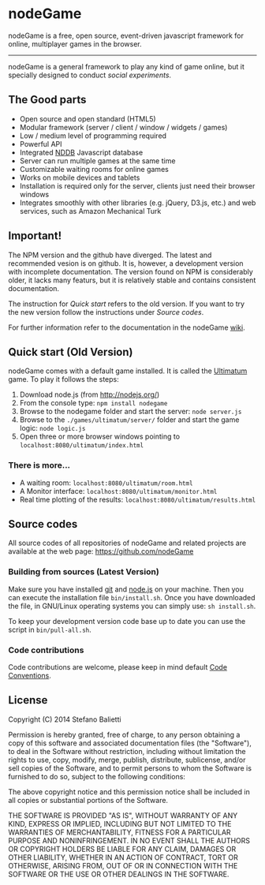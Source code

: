 # nodeGame

nodeGame is a free, open source, event-driven javascript framework for online, multiplayer games in the browser.

---

nodeGame is a general framework to play any kind of game online, but it specially designed to conduct _social experiments_.

## The Good parts

 - Open source and open standard (HTML5)
 - Modular framework (server / client / window / widgets / games)
 - Low / medium level of programming required
 - Powerful API
 - Integrated [NDDB](http://nodegame.github.com/NDDB/docs/nddb.js.html) Javascript database
 - Server can run multiple games at the same time
 - Customizable waiting rooms for online games
 - Works on mobile devices and tablets
 - Installation is required only for the server, clients just need their browser windows
 - Integrates smoothly with other libraries (e.g. jQuery, D3.js, etc.) and web services, such as Amazon Mechanical Turk
 
## Important!

The NPM version and the github have diverged. 
The latest and recommended vesion is on github. It is, however, a development version with incomplete documentation.
The version found on NPM is considerably older, it lacks many featurs, but it is relatively stable and contains consistent documentation. 

The instruction for _Quick start_ refers to the old version. If you want to try the new version follow the instructions under _Source codes_.

For further information refer to the documentation in the nodeGame [wiki](https://github.com/nodeGame/nodegame/wiki).

## Quick start (Old Version)

nodeGame comes with a default game installed. It is called the [Ultimatum](http://en.wikipedia.org/wiki/Ultimatum_game) game. To play it follows the steps:

  1. Download node.js (from http://nodejs.org/)
  2. From the console type: `npm install nodegame` 
  3. Browse to the nodegame folder and start the server: `node server.js`
  4. Browse to the `./games/ultimatum/server/` folder and start the game logic: `node logic.js`
  5. Open three or more browser windows pointing to `localhost:8080/ultimatum/index.html`

### There is more...

  - A waiting room: `localhost:8080/ultimatum/room.html`
  - A Monitor interface: `localhost:8080/ultimatum/monitor.html`
  - Real time plotting of the results: `localhost:8080/ultimatum/results.html` 
      
## Source codes

All source codes of all repositories of nodeGame and related projects are available at the web page: https://github.com/nodeGame

### Building from sources (Latest Version)

Make sure you have installed [git](http://git-scm.com) and [node.js](http://nodejs.org) on your machine. Then you can execute the installation file `bin/install.sh`. Once you have downloaded the file, in GNU/Linux operating systems you can simply use: `sh install.sh`.

To keep your development version code base up to date you can use the script in `bin/pull-all.sh`. 
    
### Code contributions    

Code contributions are welcome, please keep in mind default [Code Conventions](http://javascript.crockford.com/code.html).

## License

Copyright (C) 2014 Stefano Balietti

Permission is hereby granted, free of charge, to any person obtaining a copy of this software and associated documentation files (the "Software"), to deal in the Software without restriction, including without limitation the rights to use, copy, modify, merge, publish, distribute, sublicense, and/or sell copies of the Software, and to permit persons to whom the Software is furnished to do so, subject to the following conditions:

The above copyright notice and this permission notice shall be included in all copies or substantial portions of the Software.

THE SOFTWARE IS PROVIDED "AS IS", WITHOUT WARRANTY OF ANY KIND, EXPRESS OR IMPLIED, INCLUDING BUT NOT LIMITED TO THE WARRANTIES OF MERCHANTABILITY, FITNESS FOR A PARTICULAR PURPOSE AND NONINFRINGEMENT. IN NO EVENT SHALL THE AUTHORS OR COPYRIGHT HOLDERS BE LIABLE FOR ANY CLAIM, DAMAGES OR OTHER LIABILITY, WHETHER IN AN ACTION OF CONTRACT, TORT OR OTHERWISE, ARISING FROM, OUT OF OR IN CONNECTION WITH THE SOFTWARE OR THE USE OR OTHER DEALINGS IN THE SOFTWARE.

